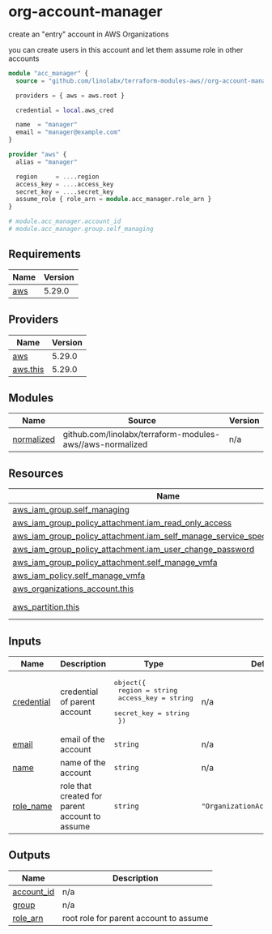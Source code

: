 # org-account-manager

create an "entry" account in AWS Organizations

you can create users in this account and let them assume role in other accounts

```terraform
module "acc_manager" {
  source = "github.com/linolabx/terraform-modules-aws//org-account-manager"

  providers = { aws = aws.root }

  credential = local.aws_cred

  name  = "manager"
  email = "manager@example.com"
}

provider "aws" {
  alias = "manager"

  region     = ....region
  access_key = ....access_key
  secret_key = ....secret_key
  assume_role { role_arn = module.acc_manager.role_arn }
}

# module.acc_manager.account_id
# module.acc_manager.group.self_managing
```

## Requirements

| Name | Version |
|------|---------|
| <a name="requirement_aws"></a> [aws](#requirement\_aws) | 5.29.0 |

## Providers

| Name | Version |
|------|---------|
| <a name="provider_aws"></a> [aws](#provider\_aws) | 5.29.0 |
| <a name="provider_aws.this"></a> [aws.this](#provider\_aws.this) | 5.29.0 |

## Modules

| Name | Source | Version |
|------|--------|---------|
| <a name="module_normalized"></a> [normalized](#module\_normalized) | github.com/linolabx/terraform-modules-aws//aws-normalized | n/a |

## Resources

| Name | Type |
|------|------|
| [aws_iam_group.self_managing](https://registry.terraform.io/providers/hashicorp/aws/5.29.0/docs/resources/iam_group) | resource |
| [aws_iam_group_policy_attachment.iam_read_only_access](https://registry.terraform.io/providers/hashicorp/aws/5.29.0/docs/resources/iam_group_policy_attachment) | resource |
| [aws_iam_group_policy_attachment.iam_self_manage_service_specific_credentials](https://registry.terraform.io/providers/hashicorp/aws/5.29.0/docs/resources/iam_group_policy_attachment) | resource |
| [aws_iam_group_policy_attachment.iam_user_change_password](https://registry.terraform.io/providers/hashicorp/aws/5.29.0/docs/resources/iam_group_policy_attachment) | resource |
| [aws_iam_group_policy_attachment.self_manage_vmfa](https://registry.terraform.io/providers/hashicorp/aws/5.29.0/docs/resources/iam_group_policy_attachment) | resource |
| [aws_iam_policy.self_manage_vmfa](https://registry.terraform.io/providers/hashicorp/aws/5.29.0/docs/resources/iam_policy) | resource |
| [aws_organizations_account.this](https://registry.terraform.io/providers/hashicorp/aws/5.29.0/docs/resources/organizations_account) | resource |
| [aws_partition.this](https://registry.terraform.io/providers/hashicorp/aws/5.29.0/docs/data-sources/partition) | data source |

## Inputs

| Name | Description | Type | Default | Required |
|------|-------------|------|---------|:--------:|
| <a name="input_credential"></a> [credential](#input\_credential) | credential of parent account | <pre>object({<br>    region     = string<br>    access_key = string<br>    secret_key = string<br>  })</pre> | n/a | yes |
| <a name="input_email"></a> [email](#input\_email) | email of the account | `string` | n/a | yes |
| <a name="input_name"></a> [name](#input\_name) | name of the account | `string` | n/a | yes |
| <a name="input_role_name"></a> [role\_name](#input\_role\_name) | role that created for parent account to assume | `string` | `"OrganizationAccountAccessRole"` | no |

## Outputs

| Name | Description |
|------|-------------|
| <a name="output_account_id"></a> [account\_id](#output\_account\_id) | n/a |
| <a name="output_group"></a> [group](#output\_group) | n/a |
| <a name="output_role_arn"></a> [role\_arn](#output\_role\_arn) | root role for parent account to assume |
